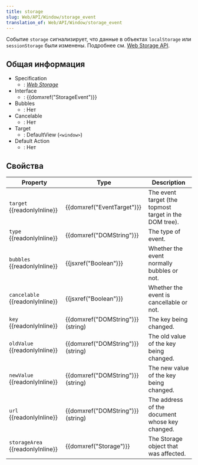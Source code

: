 ```yaml
---
title: storage
slug: Web/API/Window/storage_event
translation_of: Web/API/Window/storage_event
---
```


Событие `storage` сигнализирует, что данные в объектах `localStorage` или `sessionStorage` были изменены. Подробнее см. [Web Storage API](/ru/docs/Web/API/Web_Storage_API).

## Общая информация

- Specification
  - : _[Web Storage](http://www.w3.org/TR/webstorage/#the-storage-event)_
- Interface
  - : {{domxref("StorageEvent")}}
- Bubbles
  - : Нет
- Cancelable
  - : Нет
- Target
  - : DefaultView (`<window>`)
- Default Action
  - : Нет

## Свойства

| Property                               | Type                                      | Description                                            |
| -------------------------------------- | ----------------------------------------- | ------------------------------------------------------ |
| `target` {{readonlyInline}}      | {{domxref("EventTarget")}}      | The event target (the topmost target in the DOM tree). |
| `type` {{readonlyInline}}        | {{domxref("DOMString")}}          | The type of event.                                     |
| `bubbles` {{readonlyInline}}     | {{jsxref("Boolean")}}              | Whether the event normally bubbles or not.             |
| `cancelable` {{readonlyInline}}  | {{jsxref("Boolean")}}              | Whether the event is cancellable or not.               |
| `key` {{readonlyInline}}         | {{domxref("DOMString")}} (string) | The key being changed.                                 |
| `oldValue` {{readonlyInline}}    | {{domxref("DOMString")}} (string) | The old value of the key being changed.                |
| `newValue` {{readonlyInline}}    | {{domxref("DOMString")}} (string) | The new value of the key being changed.                |
| `url` {{readonlyInline}}         | {{domxref("DOMString")}} (string) | The address of the document whose key changed.         |
| `storageArea` {{readonlyInline}} | {{domxref("Storage")}}              | The Storage object that was affected.                  |
